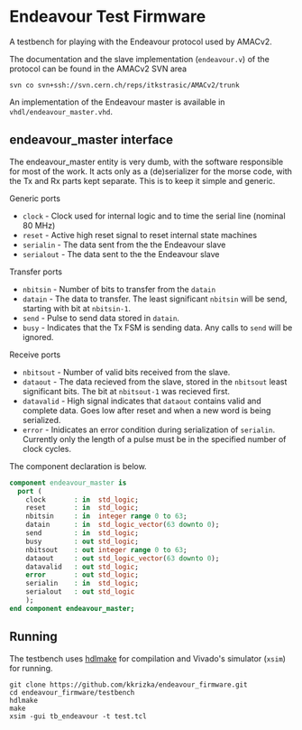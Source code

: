 # Endeavour Test Firmware
A testbench for playing with the Endeavour protocol used by AMACv2.

The documentation and the slave implementation (`endeavour.v`) of the protocol can be found in the AMACv2 SVN area
```
svn co svn+ssh://svn.cern.ch/reps/itkstrasic/AMACv2/trunk
```

An implementation of the Endeavour master is available in `vhdl/endeavour_master.vhd`.

## endeavour_master interface
The endeavour_master entity is very dumb, with the software responsible for most of the work. It acts only as a (de)serializer for the morse code, with the Tx and Rx parts kept separate. This is to keep it simple and generic.


Generic ports
* `clock` - Clock used for internal logic and to time the serial line (nominal 80 MHz)
* `reset` - Active high reset signal to reset internal state machines
* `serialin` - The data sent from the the Endeavour slave
* `serialout` - The data sent to the the Endeavour slave

Transfer ports
* `nbitsin` - Number of bits to transfer from the `datain`
* `datain` - The data to transfer. The least significant `nbitsin` will be send, starting with bit at `nbitsin-1`.
* `send` - Pulse to send data stored in `datain`.
* `busy` - Indicates that the Tx FSM is sending data. Any calls to `send` will be ignored.

Receive ports
* `nbitsout` - Number of valid bits received from the slave.
* `dataout` - The data recieved from the slave, stored in the `nbitsout` least significant bits. The bit at `nbitsout-1` was recieved first.
* `datavalid` - High signal indicates that `dataout` contains valid and complete data. Goes low after reset and when a new word is being serialized.
* `error` - Inidicates an error condition during serialization of `serialin`. Currently only the length of a pulse must be in  the specified number of clock cycles.

The component declaration is below.

```vhdl
component endeavour_master is
  port (
    clock       : in  std_logic;
    reset       : in  std_logic;
    nbitsin     : in  integer range 0 to 63;    
    datain      : in  std_logic_vector(63 downto 0);
    send        : in  std_logic;
    busy        : out std_logic;
    nbitsout    : out integer range 0 to 63;
    dataout     : out std_logic_vector(63 downto 0);
    datavalid   : out std_logic;
    error       : out std_logic;    
    serialin    : in  std_logic;
    serialout   : out std_logic
    );
end component endeavour_master;
```

## Running
The testbench uses [hdlmake](https://hdlmake.readthedocs.io/en/master/) for compilation and Vivado's simulator (`xsim`) for running.

```
git clone https://github.com/kkrizka/endeavour_firmware.git
cd endeavour_firmware/testbench
hdlmake
make
xsim -gui tb_endeavour -t test.tcl
```
